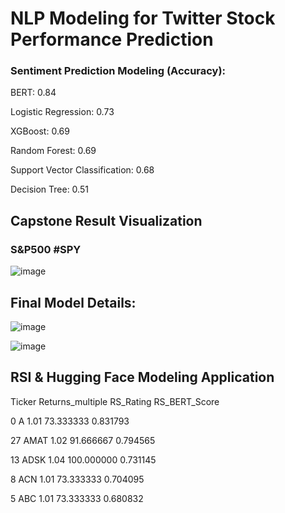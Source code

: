 # NLP Modeling for Twitter Stock Performance Prediction 

### Sentiment Prediction Modeling (Accuracy):

BERT: 0.84

Logistic Regression: 0.73

XGBoost: 0.69

Random Forest: 0.69

Support Vector Classification: 0.68

Decision Tree: 0.51

## Capstone Result Visualization 


### S&P500 #SPY
![image](https://user-images.githubusercontent.com/114745325/194470771-19487401-0fd9-47f9-a872-072f424fd44f.png)


## Final Model Details:

![image](https://user-images.githubusercontent.com/114745325/195260468-c9ab7d64-e61b-43bf-a001-7f941a2fff20.png)

![image](https://user-images.githubusercontent.com/114745325/195252183-83a13f40-f6c8-4456-a6f9-386c563f18cb.png)

## RSI & Hugging Face Modeling Application

   Ticker  Returns_multiple   RS_Rating  RS_BERT_Score
   
   
0       A              1.01   73.333333       0.831793

27   AMAT              1.02   91.666667       0.794565

13   ADSK              1.04  100.000000       0.731145

8     ACN              1.01   73.333333       0.704095

5     ABC              1.01   73.333333       0.680832
